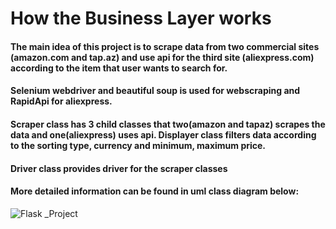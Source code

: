 # How the Business Layer works

#### The main idea of this project is to scrape data from two commercial sites (amazon.com and tap.az) and use api for the third site (aliexpress.com) according to the item that user wants to search for. 
#### Selenium webdriver and beautiful soup is used for webscraping and RapidApi for aliexpress. 

#### Scraper class has 3 child classes that two(amazon and tapaz) scrapes the data and one(aliexpress) uses api. Displayer class filters data according to the sorting type, currency and minimum, maximum price.

#### Driver class provides driver for the scraper classes

#### More detailed information can be found in uml class diagram below:

![Flask _Project](https://user-images.githubusercontent.com/71690814/118007675-67383780-b35d-11eb-9f54-e342e2ecac01.png)